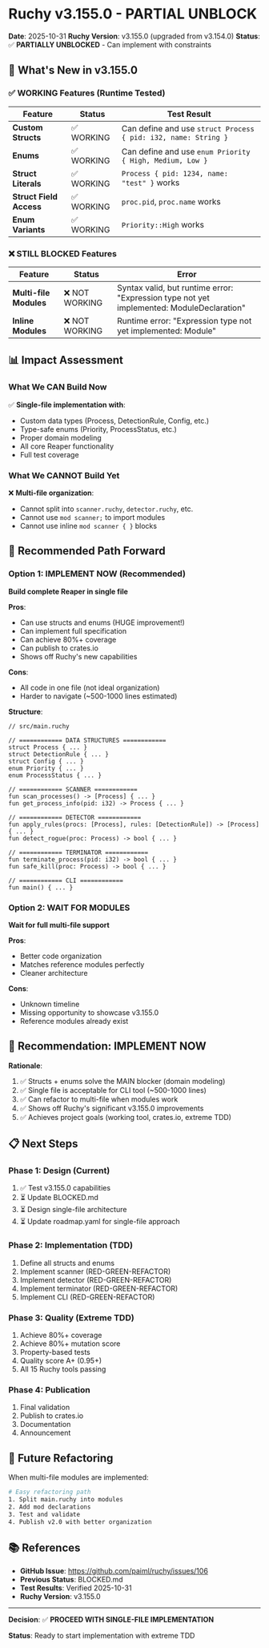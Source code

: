 # Ruchy v3.155.0 - PARTIAL UNBLOCK

**Date**: 2025-10-31
**Ruchy Version**: v3.155.0 (upgraded from v3.154.0)
**Status**: ✅ **PARTIALLY UNBLOCKED** - Can implement with constraints

## 🎉 What's New in v3.155.0

### ✅ WORKING Features (Runtime Tested)

| Feature | Status | Test Result |
|---------|--------|-------------|
| **Custom Structs** | ✅ WORKING | Can define and use `struct Process { pid: i32, name: String }` |
| **Enums** | ✅ WORKING | Can define and use `enum Priority { High, Medium, Low }` |
| **Struct Literals** | ✅ WORKING | `Process { pid: 1234, name: "test" }` works |
| **Struct Field Access** | ✅ WORKING | `proc.pid`, `proc.name` works |
| **Enum Variants** | ✅ WORKING | `Priority::High` works |

### ❌ STILL BLOCKED Features

| Feature | Status | Error |
|---------|--------|-------|
| **Multi-file Modules** | ❌ NOT WORKING | Syntax valid, but runtime error: "Expression type not yet implemented: ModuleDeclaration" |
| **Inline Modules** | ❌ NOT WORKING | Runtime error: "Expression type not yet implemented: Module" |

## 📊 Impact Assessment

### What We CAN Build Now

✅ **Single-file implementation with**:
- Custom data types (Process, DetectionRule, Config, etc.)
- Type-safe enums (Priority, ProcessStatus, etc.)
- Proper domain modeling
- All core Reaper functionality
- Full test coverage

### What We CANNOT Build Yet

❌ **Multi-file organization**:
- Cannot split into `scanner.ruchy`, `detector.ruchy`, etc.
- Cannot use `mod scanner;` to import modules
- Cannot use inline `mod scanner { }` blocks

## 🚀 Recommended Path Forward

### Option 1: IMPLEMENT NOW (Recommended)

**Build complete Reaper in single file**

**Pros**:
- Can use structs and enums (HUGE improvement!)
- Can implement full specification
- Can achieve 80%+ coverage
- Can publish to crates.io
- Shows off Ruchy's new capabilities

**Cons**:
- All code in one file (not ideal organization)
- Harder to navigate (~500-1000 lines estimated)

**Structure**:
```ruchy
// src/main.ruchy

// ============ DATA STRUCTURES ============
struct Process { ... }
struct DetectionRule { ... }
struct Config { ... }
enum Priority { ... }
enum ProcessStatus { ... }

// ============ SCANNER ============
fun scan_processes() -> [Process] { ... }
fun get_process_info(pid: i32) -> Process { ... }

// ============ DETECTOR ============
fun apply_rules(procs: [Process], rules: [DetectionRule]) -> [Process] { ... }
fun detect_rogue(proc: Process) -> bool { ... }

// ============ TERMINATOR ============
fun terminate_process(pid: i32) -> bool { ... }
fun safe_kill(proc: Process) -> bool { ... }

// ============ CLI ============
fun main() { ... }
```

### Option 2: WAIT FOR MODULES

**Wait for full multi-file support**

**Pros**:
- Better code organization
- Matches reference modules perfectly
- Cleaner architecture

**Cons**:
- Unknown timeline
- Missing opportunity to showcase v3.155.0
- Reference modules already exist

## 🎯 Recommendation: IMPLEMENT NOW

**Rationale**:
1. ✅ Structs + enums solve the MAIN blocker (domain modeling)
2. ✅ Single file is acceptable for CLI tool (~500-1000 lines)
3. ✅ Can refactor to multi-file when modules work
4. ✅ Shows off Ruchy's significant v3.155.0 improvements
5. ✅ Achieves project goals (working tool, crates.io, extreme TDD)

## 📋 Next Steps

### Phase 1: Design (Current)
1. ✅ Test v3.155.0 capabilities
2. ⏳ Update BLOCKED.md
3. ⏳ Design single-file architecture
4. ⏳ Update roadmap.yaml for single-file approach

### Phase 2: Implementation (TDD)
1. Define all structs and enums
2. Implement scanner (RED-GREEN-REFACTOR)
3. Implement detector (RED-GREEN-REFACTOR)
4. Implement terminator (RED-GREEN-REFACTOR)
5. Implement CLI (RED-GREEN-REFACTOR)

### Phase 3: Quality (Extreme TDD)
1. Achieve 80%+ coverage
2. Achieve 80%+ mutation score
3. Property-based tests
4. Quality score A+ (0.95+)
5. All 15 Ruchy tools passing

### Phase 4: Publication
1. Final validation
2. Publish to crates.io
3. Documentation
4. Announcement

## 🔄 Future Refactoring

When multi-file modules are implemented:
```bash
# Easy refactoring path
1. Split main.ruchy into modules
2. Add mod declarations
3. Test and validate
4. Publish v2.0 with better organization
```

## 📚 References

- **GitHub Issue**: https://github.com/paiml/ruchy/issues/106
- **Previous Status**: BLOCKED.md
- **Test Results**: Verified 2025-10-31
- **Ruchy Version**: v3.155.0

---

**Decision**: ✅ **PROCEED WITH SINGLE-FILE IMPLEMENTATION**

**Status**: Ready to start implementation with extreme TDD
